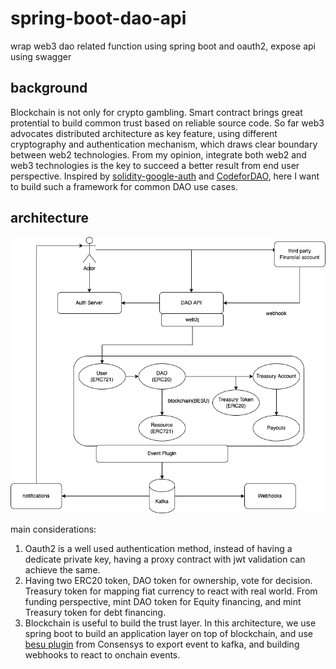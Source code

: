 # spring-boot-dao-api
wrap web3 dao related function using spring boot and oauth2, expose api using swagger

## background
Blockchain is not only for crypto gambling. Smart contract brings great protential to build common trust based on reliable source code. 
So far web3 advocates distributed architecture as key feature, using different cryptography and authentication mechanism, which draws clear boundary between web2 technologies. 
From my opinion, integrate both web2 and web3 technologies is the key to succeed a better result from end user perspective. Inspired by [solidity-google-auth](https://github.com/lucashenning/solidity-google-auth) and [CodeforDAO](https://github.com/CodeforDAO/contracts), here I want to build such a framework for common DAO use cases.

## architecture
 ![architecture diagram](/assets/images/dao.png)

 main considerations:
 1. Oauth2 is a well used authentication method, instead of having a dedicate private key, having a proxy contract with jwt validation can achieve the same.
 2. Having two ERC20 token, DAO token for ownership, vote for decision. Treasury token for mapping fiat currency to react with real world. From funding perspective, mint DAO token for Equity financing, and mint Treasury token for debt financing.
 3. Blockchain is useful to build the trust layer. In this architecture, we use spring boot to build an application layer on top of blockchain, and use [besu plugin](https://github.com/ConsenSys/besu-plugins) from Consensys to export event to kafka, and building webhooks to react to onchain events.